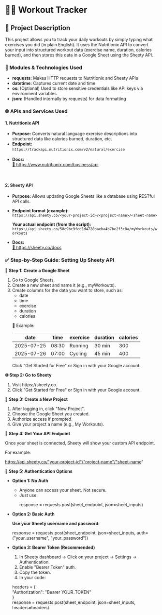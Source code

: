 # 🏋️‍♂️ Workout Tracker
<h2>📌 Project Description</h2>
<p>This project allows you to track your daily workouts by simply typing what exercises you did (in plain English). It uses the Nutritionix API to convert your input into structured workout data (exercise name, duration, calories burned), and then stores this data in a Google Sheet using the Sheety API.</p>
<h3>🔧 Modules & Technologies Used</h3>
<ul>
  <li><strong>requests:</strong>	Makes HTTP requests to Nutritionix and Sheety APIs</li>
  <li><strong>datetime:</strong>	Captures current date and time</li>
  <li><strong>os:</strong>	(Optional) Used to store sensitive credentials like API keys via environment variables</li>
  <li><strong>json:</strong> (Handled internally by requests) for data formatting</li>
</ul>
<h3>🌐 APIs and Services Used</h3>
<h4>1. Nutritionix API</h4>
<ul>
<li><strong>Purpose:</strong> Converts natural language exercise descriptions into structured data like calories burned, duration, etc.</li>
<li><strong>Endpoint:</strong><br>
  <code>https://trackapi.nutritionix.com/v2/natural/exercise</code>
</li><br>
<li><strong>Docs:</strong><br>
  <a href="https://www.nutritionix.com/business/api" target="_blank">🔗 https://www.nutritionix.com/business/api</a>
</li>
</ul><br>
<h4>2. Sheety API</h4>
<ul>
<li><strong>Purpose:</strong> Allows updating Google Sheets like a database using RESTful API calls.</li>
<li><p><strong>Endpoint format (example):</strong><br>
  <code>https://api.sheety.co/&lt;your-project-id&gt;/&lt;project-name&gt;/&lt;sheet-name&gt;</code>
</p>
<p><strong>Your actual endpoint (from the script):</strong><br>
  <code>https://api.sheety.co/58c9bc9fcd1d4728baeba4b7be2f3c8a/myWorkouts/workouts</code></p>
</li>
<li><strong>Docs:</strong><br>
  <a href="https://sheety.co/docs" target="_blank">🔗 https://sheety.co/docs</a>
</li>
</ul>
<h3>✅ Step-by-Step Guide: Setting Up Sheety API</h3>
<p><strong>🔧 Step 1: Create a Google Sheet</strong></p>
<ol>
  <li>Go to Google Sheets.</li>
  <li>Create a new sheet and name it (e.g., myWorkouts).</li>
  <li>Create columns for the data you want to store, such as:
    <ul>
      <li>date</li>
      <li>time</li>
      <li>exercise</li>
      <li>duration</li>
      <li>calories</li>
    </ul>
  </li>
  <p>📌 Example:</p>
<table>
      <thead>
        <tr>
          <th>date</th>
          <th>time</th>
          <th>exercise</th>
          <th>duration</th>
          <th>calories</th>
        </tr>
      </thead>
      <tbody>
        <tr>
          <td>2025-07-25</td>
          <td>08:30</td>
          <td>Running</td>
          <td>30 min</td>
          <td>300</td>
        </tr>
        <tr>
          <td>2025-07-26</td>
          <td>07:00</td>
          <td>Cycling</td>
          <td>45 min</td>
          <td>400</td>
        </tr>
      </tbody>
    </table>
  <p>Click "Get Started for Free" or Sign in with your Google account.</p>
</ol>
<p><strong>🌐 Step 2: Go to Sheety</strong></p>
<ol>
  <li>Visit https://sheety.co.</li>
  <li>Click "Get Started for Free" or Sign in with your Google account.
</li>
</ol>
<p><strong>📁 Step 3: Create a New Project</strong></p>
<ol>
  <li>After logging in, click "New Project".</li>
  <li>Choose the Google Sheet you created.</li>
  <li>Authorize access if prompted.</li>
  <li>Give your project a name (e.g., My Workouts).</li>
</ol>
<p><strong>🔌 Step 4: Get Your API Endpoint</strong></p>
<p>Once your sheet is connected, Sheety will show your custom API endpoint.<br>

For example:<br>


 https://api.sheety.co/"your-project-id"/"project-name"/"sheet-name"

<p><strong>🔐 Step 5: Authentication Options</strong></p>
<ul>
  
<li><strong>Option 1: No Auth</strong></li>
<ul>
  <li>Anyone can access your sheet. Not secure.</li>
  <li>Just use:
    <p>response = requests.post(sheet_endpoint, json=sheet_inputs)</p>
  </li>
</ul>
<li><strong>Option 2: Basic Auth</strong></li>
<p><strong>Use your Sheety username and password:</strong></p>
<p>response = requests.post(sheet_endpoint, json=sheet_inputs, auth=("your_username", "your_password"))</p>
<li><strong>Option 3: Bearer Token (Recommended)</strong></li>
<ol>
  <li>In Sheety dashboard → Click on your project → Settings → Authentication.</li>
  <li>Enable "Bearer Token" auth.</li>
  <li>Copy the token.</li>
  <li>In your code:</li>
</ol>
<p>
headers = {<br>
    "Authorization": "Bearer YOUR_TOKEN"<br>
}<br>
response = requests.post(sheet_endpoint, json=sheet_inputs, headers=headers)
</p>
